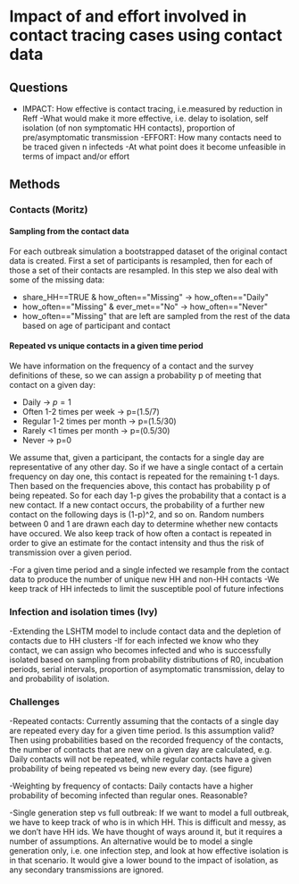 # Impact of and effort involved in contact tracing cases using contact data

## Questions
* IMPACT: How effective is contact tracing, i.e.measured by reduction in Reff
	-What would make it more effective, i.e. delay to isolation, self isolation (of non symptomatic HH contacts), proportion of pre/asymptomatic transmission
-EFFORT: How many contacts need to be traced given n infecteds
-At what point does it become unfeasible in terms of impact and/or effort

## Methods 
### Contacts (Moritz)

#### Sampling from the contact data
For each outbreak simulation a bootstrapped dataset of the original contact data is created. First a set of participants is resampled, then for each of those a set of their contacts are resampled. In this step we also deal with some of the missing data:
* share_HH==TRUE & how_often=="Missing" -> how_often=="Daily"
* how_often=="Missing" & ever_met=="No" -> how_often=="Never"
* how_often=="Missing" that are left are sampled from the rest of the data based on age of participant and contact

#### Repeated vs unique contacts in a given time period
We have information on the frequency of a contact and the survey definitions of these, so we can assign a probability p of meeting that contact on a given day:
* Daily -> $p=1$
* Often 1-2 times per week -> p=(1.5/7)
* Regular 1-2 times per month -> p=(1.5/30)
* Rarely <1 times per month -> p=(0.5/30)
* Never -> p=0

We assume that, given a participant, the contacts for a single day are representative of any other day. So if we have a single contact of a certain frequency on day one, this contact is repeated for the remaining t-1 days. Then based on the frequencies above, this contact has probability p of being repeated. So for each day 1-p gives the probability that a contact is a new contact. If a new contact occurs, the probability of a further new contact on the following days is (1-p)^2, and so on. Random numbers between 0 and 1 are drawn each day to determine whether new contacts have occured. We also keep track of how often a contact is repeated in order to give an estimate for the contact intensity and thus the risk of transmission over a given period.


-For a given time period and a single infected we resample from the contact data to produce the number of unique new HH and non-HH contacts
-We keep track of HH infecteds to limit the susceptible pool of future infections


### Infection and isolation times (Ivy)
-Extending the LSHTM model to include contact data and the depletion of contacts due to HH clusters
-If for each infected we know who they contact, we can assign who becomes infected and who is successfully isolated based on sampling from probability distributions of R0, incubation periods, serial intervals, proportion of asymptomatic transmission, delay to and probability of isolation.

### Challenges
-Repeated contacts: Currently assuming that the contacts of a single day are repeated every day for a given time period. Is this assumption valid? Then using probabilities based on the recorded frequency of the contacts, the number of contacts that are new on a given day are calculated, e.g. Daily contacts will not be repeated, while regular contacts have a given probability of being repeated vs being new every day. (see figure)

-Weighting by frequency of contacts: Daily contacts have a higher probability of becoming infected than regular ones. Reasonable?

-Single generation step vs full outbreak: If we want to model a full outbreak, we have to keep track of who is in which HH. This is difficult and messy, as we don’t have HH ids. We have thought of ways around it, but it requires a number of assumptions. An alternative would be to model a single generation only, i.e. one infection step, and look at how effective isolation is in that scenario. It would give a lower bound to the impact of isolation, as any secondary transmissions are ignored.
